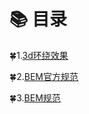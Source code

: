 # :books: 目录
    
:four_leaf_clover:1.[3d环绕效果](./3d环绕效果.md)
    
:four_leaf_clover:2.[BEM官方规范](./BEM官方规范.md)
    
:four_leaf_clover:3.[BEM规范](./BEM规范.md)